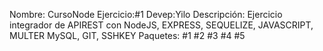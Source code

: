 Nombre: CursoNode
Ejercicio:#1
Devep:Yilo
Descripción: Ejercicio integrador de APIREST con NodeJS, EXPRESS, SEQUELIZE, JAVASCRIPT, MULTER MySQL, GIT, SSHKEY
Paquetes:
    #1
    #2
    #3
    #4
    #5

